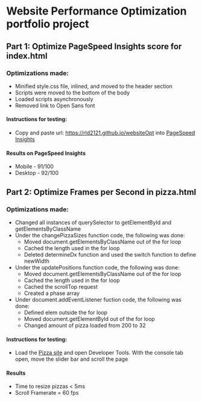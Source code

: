 # Website Performance Optimization portfolio project

## Part 1: Optimize PageSpeed Insights score for index.html

### Optimizations made:
* Minified style.css file, inlined, and moved to the header section
* Scripts were moved to the bottom of the body
* Loaded scripts asynchronously
* Removed link to Open Sans font

#### Instructions for testing:
* Copy and paste url: https://rld2121.github.io/websiteOpt into <a href = "https://developers.google.com/speed/pagespeed/insights/?url=https%3A%2F%2Frld2121.github.io%2FwebsiteOpt">PageSpeed Insights</a>

#### Results on PageSpeed Insights
* Mobile -  91/100
* Desktop - 92/100


## Part 2: Optimize Frames per Second in pizza.html

### Optimizations made:
* Changed all instances of querySelector to getElementById and getElementsByClassName
* Under the changePizzaSizes function code, the following was done:
    * Moved document.getElementsByClassName out of the for loop
    * Cached the length used in the for loop
    * Deleted determineDx function and used the switch function to define newWidth
* Under the updatePositions function code, the following was done:
    * Moved document.getElementsByClassName out of the for loop
    * Cached the length used in the for loop
    * Cached the scrollTop request
    * Created a phase array 
* Under document.addEventListener fuction code, the following was done:
    * Defined elem outside the for loop
    * Moved document.getElementById out of the for loop
    * Changed amount of pizza loaded from 200 to 32
#### Instructions for testing:
* Load the <a href="https://rld2121.github.io/websiteOpt/views/pizza.html">Pizza site</a> and open Developer Tools.  With the console tab open, move the slider bar and scroll the page

#### Results
* Time to resize pizzas < 5ms
* Scroll Framerate = 60 fps
    
    

